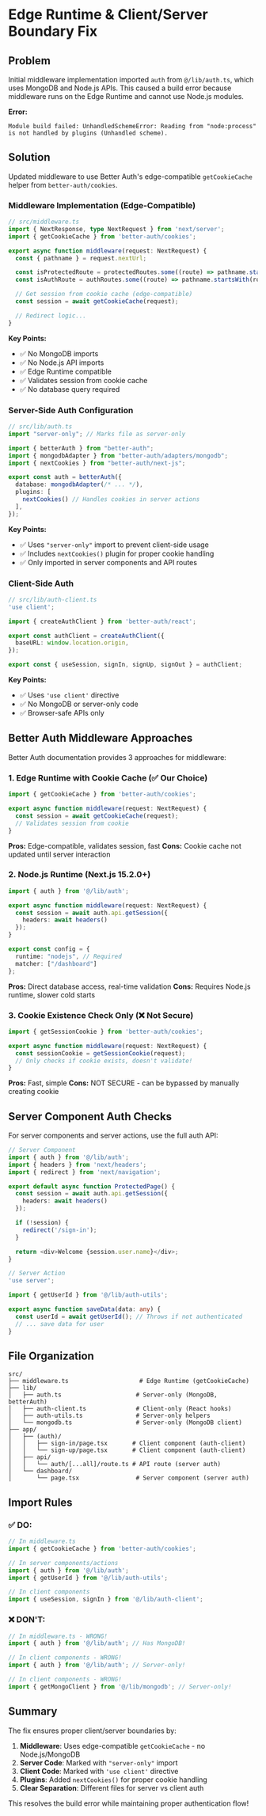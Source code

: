# Edge Runtime & Client/Server Boundary Fix

## Problem
Initial middleware implementation imported `auth` from `@/lib/auth.ts`, which uses MongoDB and Node.js APIs. This caused a build error because middleware runs on the Edge Runtime and cannot use Node.js modules.

**Error:**
```
Module build failed: UnhandledSchemeError: Reading from "node:process" is not handled by plugins (Unhandled scheme).
```

## Solution
Updated middleware to use Better Auth's edge-compatible `getCookieCache` helper from `better-auth/cookies`.

### Middleware Implementation (Edge-Compatible)

```typescript
// src/middleware.ts
import { NextResponse, type NextRequest } from 'next/server';
import { getCookieCache } from 'better-auth/cookies';

export async function middleware(request: NextRequest) {
  const { pathname } = request.nextUrl;

  const isProtectedRoute = protectedRoutes.some((route) => pathname.startsWith(route));
  const isAuthRoute = authRoutes.some((route) => pathname.startsWith(route));

  // Get session from cookie cache (edge-compatible)
  const session = await getCookieCache(request);

  // Redirect logic...
}
```

**Key Points:**
- ✅ No MongoDB imports
- ✅ No Node.js API imports
- ✅ Edge Runtime compatible
- ✅ Validates session from cookie cache
- ✅ No database query required

### Server-Side Auth Configuration

```typescript
// src/lib/auth.ts
import "server-only"; // Marks file as server-only

import { betterAuth } from "better-auth";
import { mongodbAdapter } from "better-auth/adapters/mongodb";
import { nextCookies } from "better-auth/next-js";

export const auth = betterAuth({
  database: mongodbAdapter(/* ... */),
  plugins: [
    nextCookies() // Handles cookies in server actions
  ],
});
```

**Key Points:**
- ✅ Uses `"server-only"` import to prevent client-side usage
- ✅ Includes `nextCookies()` plugin for proper cookie handling
- ✅ Only imported in server components and API routes

### Client-Side Auth

```typescript
// src/lib/auth-client.ts
'use client';

import { createAuthClient } from 'better-auth/react';

export const authClient = createAuthClient({
  baseURL: window.location.origin,
});

export const { useSession, signIn, signUp, signOut } = authClient;
```

**Key Points:**
- ✅ Uses `'use client'` directive
- ✅ No MongoDB or server-only code
- ✅ Browser-safe APIs only

## Better Auth Middleware Approaches

Better Auth documentation provides 3 approaches for middleware:

### 1. Edge Runtime with Cookie Cache (✅ Our Choice)
```typescript
import { getCookieCache } from 'better-auth/cookies';

export async function middleware(request: NextRequest) {
  const session = await getCookieCache(request);
  // Validates session from cookie
}
```
**Pros:** Edge-compatible, validates session, fast
**Cons:** Cookie cache not updated until server interaction

### 2. Node.js Runtime (Next.js 15.2.0+)
```typescript
import { auth } from '@/lib/auth';

export async function middleware(request: NextRequest) {
  const session = await auth.api.getSession({
    headers: await headers()
  });
}

export const config = {
  runtime: "nodejs", // Required
  matcher: ["/dashboard"]
};
```
**Pros:** Direct database access, real-time validation
**Cons:** Requires Node.js runtime, slower cold starts

### 3. Cookie Existence Check Only (❌ Not Secure)
```typescript
import { getSessionCookie } from 'better-auth/cookies';

export async function middleware(request: NextRequest) {
  const sessionCookie = getSessionCookie(request);
  // Only checks if cookie exists, doesn't validate!
}
```
**Pros:** Fast, simple
**Cons:** NOT SECURE - can be bypassed by manually creating cookie

## Server Component Auth Checks

For server components and server actions, use the full auth API:

```typescript
// Server Component
import { auth } from '@/lib/auth';
import { headers } from 'next/headers';
import { redirect } from 'next/navigation';

export default async function ProtectedPage() {
  const session = await auth.api.getSession({
    headers: await headers()
  });

  if (!session) {
    redirect('/sign-in');
  }

  return <div>Welcome {session.user.name}</div>;
}
```

```typescript
// Server Action
'use server';

import { getUserId } from '@/lib/auth-utils';

export async function saveData(data: any) {
  const userId = await getUserId(); // Throws if not authenticated
  // ... save data for user
}
```

## File Organization

```
src/
├── middleware.ts                    # Edge Runtime (getCookieCache)
├── lib/
│   ├── auth.ts                     # Server-only (MongoDB, betterAuth)
│   ├── auth-client.ts              # Client-only (React hooks)
│   ├── auth-utils.ts               # Server-only helpers
│   └── mongodb.ts                  # Server-only (MongoDB client)
├── app/
│   ├── (auth)/
│   │   ├── sign-in/page.tsx       # Client component (auth-client)
│   │   └── sign-up/page.tsx       # Client component (auth-client)
│   ├── api/
│   │   └── auth/[...all]/route.ts # API route (server auth)
│   └── dashboard/
│       └── page.tsx                # Server component (server auth)
```

## Import Rules

### ✅ DO:
```typescript
// In middleware.ts
import { getCookieCache } from 'better-auth/cookies';

// In server components/actions
import { auth } from '@/lib/auth';
import { getUserId } from '@/lib/auth-utils';

// In client components
import { useSession, signIn } from '@/lib/auth-client';
```

### ❌ DON'T:
```typescript
// In middleware.ts - WRONG!
import { auth } from '@/lib/auth'; // Has MongoDB!

// In client components - WRONG!
import { auth } from '@/lib/auth'; // Server-only!

// In client components - WRONG!
import { getMongoClient } from '@/lib/mongodb'; // Server-only!
```

## Summary

The fix ensures proper client/server boundaries by:

1. **Middleware**: Uses edge-compatible `getCookieCache` - no Node.js/MongoDB
2. **Server Code**: Marked with `"server-only"` import
3. **Client Code**: Marked with `'use client'` directive
4. **Plugins**: Added `nextCookies()` for proper cookie handling
5. **Clear Separation**: Different files for server vs client auth

This resolves the build error while maintaining proper authentication flow!

